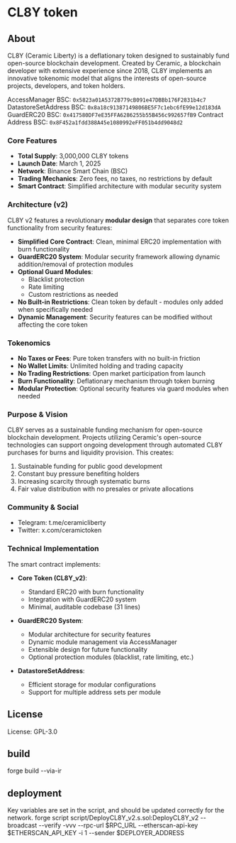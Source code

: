 # CL8Y token

## About

CL8Y (Ceramic Liberty) is a deflationary token designed to sustainably fund open-source blockchain development. Created by Ceramic, a blockchain developer with extensive experience since 2018, CL8Y implements an innovative tokenomic model that aligns the interests of open-source projects, developers, and token holders.

AccessManager BSC: `0x5823a01A5372B779cB091e47DBBb176F2831b4c7`
DatastoreSetAddress BSC: `0x8a18c91387149806BE5F7c1ebc6fE99e12d183dA`
GuardERC20 BSC: `0x417580DF7eE35FFA6286255b55B456c992657fB9`
Contract Address BSC: `0x8F452a1fdd388A45e1080992eFF051b4dd9048d2`

### Core Features

- **Total Supply**: 3,000,000 CL8Y tokens
- **Launch Date**: March 1, 2025
- **Network**: Binance Smart Chain (BSC)
- **Trading Mechanics**: Zero fees, no taxes, no restrictions by default
- **Smart Contract**: Simplified architecture with modular security system

### Architecture (v2)

CL8Y v2 features a revolutionary **modular design** that separates core token functionality from security features:

- **Simplified Core Contract**: Clean, minimal ERC20 implementation with burn functionality
- **GuardERC20 System**: Modular security framework allowing dynamic addition/removal of protection modules
- **Optional Guard Modules**:
  - Blacklist protection
  - Rate limiting
  - Custom restrictions as needed
- **No Built-in Restrictions**: Clean token by default - modules only added when specifically needed
- **Dynamic Management**: Security features can be modified without affecting the core token

### Tokenomics

- **No Taxes or Fees**: Pure token transfers with no built-in friction
- **No Wallet Limits**: Unlimited holding and trading capacity
- **No Trading Restrictions**: Open market participation from launch
- **Burn Functionality**: Deflationary mechanism through token burning
- **Modular Protection**: Optional security features via guard modules when needed

### Purpose & Vision

CL8Y serves as a sustainable funding mechanism for open-source blockchain development. Projects utilizing Ceramic's open-source technologies can support ongoing development through automated CL8Y purchases for burns and liquidity provision. This creates:

1. Sustainable funding for public good development
2. Constant buy pressure benefiting holders
3. Increasing scarcity through systematic burns
4. Fair value distribution with no presales or private allocations

### Community & Social

- Telegram: t.me/ceramicliberty
- Twitter: x.com/ceramictoken

### Technical Implementation

The smart contract implements:

- **Core Token (CL8Y_v2)**:

  - Standard ERC20 with burn functionality
  - Integration with GuardERC20 system
  - Minimal, auditable codebase (31 lines)

- **GuardERC20 System**:

  - Modular architecture for security features
  - Dynamic module management via AccessManager
  - Extensible design for future functionality
  - Optional protection modules (blacklist, rate limiting, etc.)

- **DatastoreSetAddress**:
  - Efficient storage for modular configurations
  - Support for multiple address sets per module

## License

License: GPL-3.0

## build

forge build --via-ir

## deployment

Key variables are set in the script, and should be updated correctly for the network.
forge script script/DeployCL8Y_v2.s.sol:DeployCL8Y_v2 --broadcast --verify -vvv --rpc-url $RPC_URL --etherscan-api-key $ETHERSCAN_API_KEY -i 1 --sender $DEPLOYER_ADDRESS
